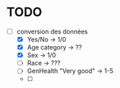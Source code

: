 # TODO

- [ ] conversion des données
  - [x] Yes/No -> 1/0
  - [x] Age category -> ??
  - [x] Sex -> 1/0
  - [ ] Race -> ???
  - [ ] GenHealth "Very good" -> 1-5
  - [ ] 